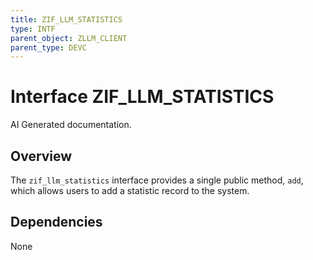 ```yaml
---
title: ZIF_LLM_STATISTICS
type: INTF
parent_object: ZLLM_CLIENT
parent_type: DEVC
---
```


# Interface ZIF_LLM_STATISTICS

AI Generated documentation.

## Overview

The `zif_llm_statistics` interface provides a single public method, `add`, which allows users to add a statistic record to the system.

## Dependencies

None
